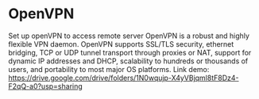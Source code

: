 # OpenVPN
Set up openVPN to access remote server
OpenVPN is a robust and highly flexible VPN daemon. OpenVPN 
supports SSL/TLS security, ethernet bridging, TCP or UDP tunnel 
transport through proxies or NAT, support for dynamic IP addresses 
and DHCP, scalability to hundreds or thousands of users, and 
portability to most major OS platforms. 
Link demo: https://drive.google.com/drive/folders/1N0wqujp-X4yVBjqml8tF8Dz4-F2qQ-a0?usp=sharing
